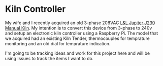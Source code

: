 # Kiln Controller

My wife and I recently acquired an old 3-phase 208VAC [L&L Jupiter J230 Manual Kiln](http://www.hotkilns.com/jupiter-manual-kilns-0). My intention is to convert this device from 3-phase to 240v and setup an electronic kiln controller using a Raspberry Pi. The model that we acquired had an existing Kiln Tender, thermocouples for temprature monitoring and an old dial for temprature indication.

I'm going to be tracking ideas and work for this project here and will be using Issues to track the items I want to do.